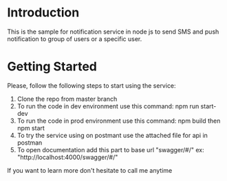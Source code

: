 # Introduction 
This is the sample for notification service in node js to send SMS and push notification to group of users or a specific user.

# Getting Started
Please, follow the following steps to start using the service:
1.	Clone the repo from master branch
2.	To run the code in dev environment use this command: npm run start-dev
3.	To run the code in prod environment use this command: npm build then npm start
4.	To try the service using on postmant use the attached file for api in postman
5.  To open documentation add this part to base url "swagger/#/" ex: "http://localhost:4000/swagger/#/"

If you want to learn more don't hesitate to call me anytime

